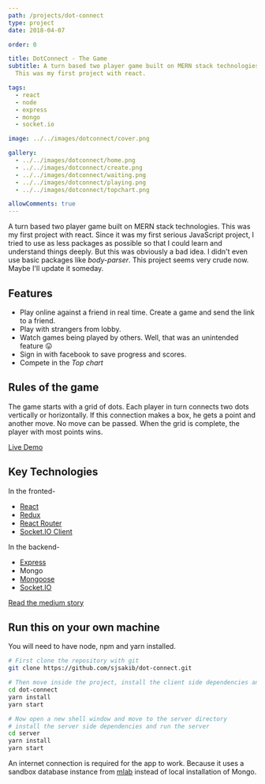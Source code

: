 ```yaml
---
path: /projects/dot-connect
type: project
date: 2018-04-07

order: 0

title: DotConnect - The Game
subtitle: A turn based two player game built on MERN stack technologies.
  This was my first project with react.

tags:
  - react
  - node
  - express
  - mongo
  - socket.io

image: ../../images/dotconnect/cover.png

gallery:
  - ../../images/dotconnect/home.png
  - ../../images/dotconnect/create.png
  - ../../images/dotconnect/waiting.png
  - ../../images/dotconnect/playing.png
  - ../../images/dotconnect/topchart.png

allowComments: true
---
```


A turn based two player game built on MERN stack technologies. This was my first project with react. Since it was my first serious JavaScript project, I tried to use as less packages as possible so that I could learn and understand things deeply. But this was obviously a bad idea. I didn't even use basic packages like _body-parser_. This project seems very crude now. Maybe I'll update it someday.

## Features

- Play online against a friend in real time. Create a game and send the link to a friend.
- Play with strangers from lobby.
- Watch games being played by others. Well, that was an unintended feature 😛
- Sign in with facebook to save progress and scores.
- Compete in the _Top chart_

## Rules of the game

The game starts with a grid of dots. Each player in turn connects two dots vertically or horizontally. If this connection makes a box, he gets a point and another move. No move can be passed. When the grid is complete, the player with most points wins.

[Live Demo](https://dot-connect.sjsakib.me)

## Key Technologies

In the fronted-

- [React](https://github.com/facebook/react)
- [Redux](https://github.com/reduxjs/react-redux)
- [React Router](https://github.com/ReactTraining/react-router)
- [Socket.IO Client](https://github.com/socketio/socket.io-client)

In the backend-

- [Express](https://github.com/expressjs/express)
- Mongo
- [Mongoose](https://github.com/Automattic/mongoose)
- [Socket.IO](https://github.com/socketio/)

[Read the medium story](https://medium.com/@sjsakib/how-i-built-my-first-react-app-dot-connect-364f39ca0db7)

## Run this on your own machine

You will need to have node, npm and yarn installed.

```bash
# First clone the repository with git
git clone https://github.com/sjsakib/dot-connect.git

# Then move inside the project, install the client side dependencies and run the front-end
cd dot-connect
yarn install
yarn start

# Now open a new shell window and move to the server directory
# install the server side dependencies and run the server
cd server
yarn install
yarn start
```

An internet connection is required for the app to work. Because it uses a sandbox database instance from [mlab](https://mlab.com/) instead of local installation of Mongo.
